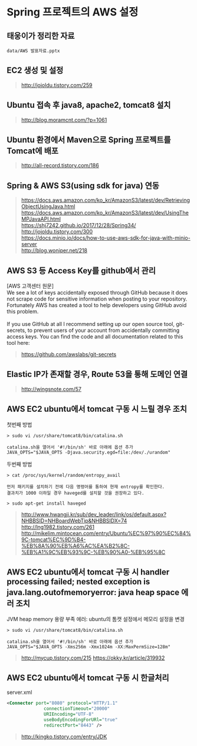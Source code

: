 # Spring 프로젝트의 AWS 설정

## 태웅이가 정리한 자료
```
data/AWS 발표자료.pptx
```

## EC2 생성 및 설정
> http://jojoldu.tistory.com/259

## Ubuntu 접속 후 java8, apache2, tomcat8 설치

> http://blog.moramcnt.com/?p=1061

## Ubuntu 환경에서 Maven으로 Spring 프로젝트를 Tomcat에 배포
> http://all-record.tistory.com/186

## Spring & AWS S3(using sdk for java) 연동
> https://docs.aws.amazon.com/ko_kr/AmazonS3/latest/dev/RetrievingObjectUsingJava.html <br>
> https://docs.aws.amazon.com/ko_kr/AmazonS3/latest/dev/UsingTheMPJavaAPI.html <br>
> https://shj7242.github.io/2017/12/28/Spring34/ <br>
> http://jojoldu.tistory.com/300 <br>
> https://docs.minio.io/docs/how-to-use-aws-sdk-for-java-with-minio-server <br>
> http://blog.woniper.net/218

## AWS S3 등 Access Key를 github에서 관리
[AWS 고객센터 원문]<br>
We see a lot of keys accidentally exposed through GitHub because it does not scrape code for sensitive information when posting to your repository. Fortunately AWS has created a tool to help developers using GitHub avoid this problem.<br><br>
If you use GitHub at all I recommend setting up our open source tool, git-secrets, to prevent users of your account from accidentally committing access keys. You can find the code and all documentation related to this tool here:
> https://github.com/awslabs/git-secrets

## Elastic IP가 존재할 경우, Route 53을 통해 도메인 연결
> http://wingsnote.com/57

## AWS EC2 ubuntu에서 tomcat 구동 시 느릴 경우 조치
첫번째 방법
```
> sudo vi /usr/share/tomcat8/bin/catalina.sh

catalina.sh을 열어서 '#!/bin/sh' 바로 아래에 옵션 추가
JAVA_OPTS="$JAVA_OPTS -Djava.security.egd=file:/dev/./urandom"
```
두번째 방법
```
> cat /proc/sys/kernel/random/entropy_avail

먼저 패키지를 설치하기 전에 다음 명령어를 통하여 현재 entropy를 확인한다.
결과치가 1000 이하일 경우 haveged를 설치할 것을 권장하고 있다.

> sudo apt-get install haveged

```
> http://www.hwangji.kr/sub/dev_leader/link/os/default.aspx?NHBBSID=NHBoardWebTip&NHBBSIDX=74 <br>
> http://lng1982.tistory.com/261 <br>
> http://mikelim.mintocean.com/entry/Ubuntu%EC%97%90%EC%84%9C-tomcat%EC%9D%B4-%EB%8A%90%EB%A6%AC%EA%B2%8C-%EB%A1%9C%EB%93%9C-%EB%90%A0-%EB%95%8C

## AWS EC2 ubuntu에서 tomcat 구동 시 handler processing failed; nested exception is java.lang.outofmemoryerror: java heap space 에러 조치
JVM heap memory 용량 부족 에러: ubuntu의 톰캣 설정에서 메모리 설정을 변경
```
> sudo vi /usr/share/tomcat8/bin/catalina.sh

catalina.sh을 열어서 '#!/bin/sh' 바로 아래에 옵션 추가
JAVA_OPTS="$JAVA_OPTS -Xms256m -Xmx1024m -XX:MaxPermSize=128m"
```
> http://mycup.tistory.com/215
> https://okky.kr/article/319932

## AWS EC2 ubuntu에서 tomcat 구동 시 한글처리
server.xml
```xml
<Connector port="8080" protocol="HTTP/1.1"
              connectionTimeout="20000"
              URIEncoding="UTF-8"
              useBodyEncodingForURl="true"
              redirectPort="8443" />
```
> http://kingko.tistory.com/entry/JDK
